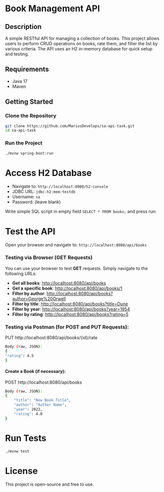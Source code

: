 # Book Management API

## Description
A simple RESTful API for managing a collection of books. This project allows users to perform CRUD operations on books, rate them, and filter the list by various criteria. The API uses an H2 in-memory database for quick setup and testing.

## Requirements
- Java 17
- Maven

## Getting Started

### Clone the Repository
```bash
git clone https://github.com/MariusDevelops/sa-api-task.git
cd sa-api-task
```

### Run the Project
```bash
./mvnw spring-boot:run
```

# Access H2 Database
- Navigate to: `http://localhost:8080/h2-console`
- JDBC URL: `jdbc:h2:mem:testdb`
- Username: `sa`
- Password: (leave blank)

Write simple SQL script in empty field ```SELECT * FROM books;``` and press run:


# Test the API

Open your browser and navigate to: `http://localhost:8080/api/books`

### Testing via Browser (GET Requests)
You can use your browser to test **GET** requests. Simply navigate to the following URLs:

- **Get all books**: [http://localhost:8080/api/books](http://localhost:8080/api/books)
- **Get a specific book**: [http://localhost:8080/api/books/1](http://localhost:8080/api/books/1)
- **Filter by author**: [http://localhost:8080/api/books?author=George%20Orwell](http://localhost:8080/api/books?author=George%20Orwell)
- **Filter by title**: [http://localhost:8080/api/books?title=Dune](http://localhost:8080/api/books?title=Dune)
- **Filter by year**: [http://localhost:8080/api/books?year=1954](http://localhost:8080/api/books?year=1954)
- **Filter by rating**: [http://localhost:8080/api/books?rating=5](http://localhost:8080/api/books?rating=5)

### Testing via Postman (for POST and PUT Requests):

PUT http://localhost:8080/api/books/{id}/rate
```bash
Body (raw, JSON):
{
"rating": 4.5
}
```

#### Create a Book (if necessary):

POST http://localhost:8080/api/books
```bash
Body (raw, JSON):
{
    "title": "New Book Title",
    "author": "Author Name",
    "year": 2022,
    "rating": 4.0
}
```

# Run Tests

```bash
./mvnw test
```

# License
This project is open-source and free to use.